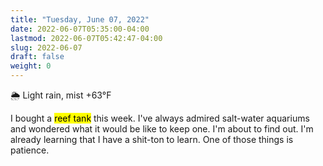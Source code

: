 ```yaml
---
title: "Tuesday, June 07, 2022"
date: 2022-06-07T05:35:00-04:00
lastmod: 2022-06-07T05:42:47-04:00
slug: 2022-06-07
draft: false
weight: 0
---
```


🌦   Light rain, mist +63°F

I bought a <mark>reef tank</mark> this week. I've always admired salt-water aquariums and wondered what it would be like to keep one. I'm about to find out. I'm already learning that I have a shit-ton to learn. One of those things is patience.

[//]: # "Exported with love from a post written in Org mode"
[//]: # "- https://github.com/kaushalmodi/ox-hugo"
